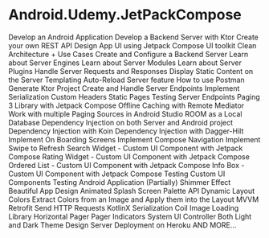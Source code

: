 # Android.Udemy.JetPackCompose

Develop an Android Application
Develop a Backend Server with Ktor
Create your own REST API
Design App UI using Jetpack Compose UI toolkit
Clean Architecture + Use Cases
Create and Configure a Backend Server
Learn about Server Engines
Learn about Server Modules
Learn about Server Plugins
Handle Server Requests and Responses
Display Static Content on the Server
Templating
Auto-Reload Server feature
How to use Postman
Generate Ktor Project
Create and Handle Server Endpoints
Implement Serialization
Custom Headers
Static Pages
Testing Server Endpoints
Paging 3 Library with Jetpack Compose
Offline Caching with Remote Mediator
Work with multiple Paging Sources in Android Studio
ROOM as a Local Database
Dependency Injection on both Server and Android project
Dependency Injection with Koin
Dependency Injection with Dagger-Hilt
Implement On Boarding Screens
Implement Compose Navigation
Implement Swipe to Refresh
Search Widget - Custom UI Component with Jetpack Compose
Rating Widget - Custom UI Component with Jetpack Compose
Ordered List - Custom UI Component with Jetpack Compose
Info Box - Custom UI Component with Jetpack Compose
Testing Custom UI Components
Testing Android Application (Partially)
Shimmer Effect
Beautiful App Design
Animated Splash Screen
Palette API
Dynamic Layout Colors
Extract Colors from an Image and Apply them into the Layout
MVVM
Retrofit
Send HTTP Requests
KotlinX Serialization
Coil Image Loading Library
Horizontal Pager
Pager Indicators
System UI Controller
Both Light and Dark Theme Design
Server Deployment on Heroku
AND MORE...
